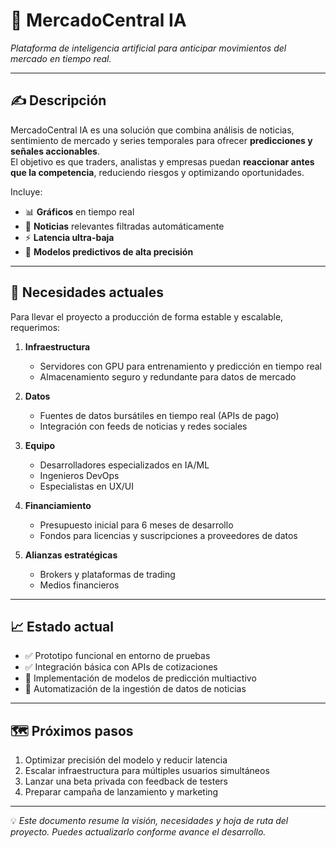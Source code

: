 # 🏦 MercadoCentral IA

_Plataforma de inteligencia artificial para anticipar movimientos del mercado en tiempo real._

---

## ✍️ Descripción

MercadoCentral IA es una solución que combina análisis de noticias, sentimiento de mercado y series temporales para ofrecer **predicciones y señales accionables**.  
El objetivo es que traders, analistas y empresas puedan **reaccionar antes que la competencia**, reduciendo riesgos y optimizando oportunidades.

Incluye:
- 📊 **Gráficos** en tiempo real
- 📰 **Noticias** relevantes filtradas automáticamente
- ⚡ **Latencia ultra-baja**
- 🤖 **Modelos predictivos de alta precisión**

---

## 📌 Necesidades actuales

Para llevar el proyecto a producción de forma estable y escalable, requerimos:

1. **Infraestructura**
   - Servidores con GPU para entrenamiento y predicción en tiempo real
   - Almacenamiento seguro y redundante para datos de mercado

2. **Datos**
   - Fuentes de datos bursátiles en tiempo real (APIs de pago)
   - Integración con feeds de noticias y redes sociales

3. **Equipo**
   - Desarrolladores especializados en IA/ML
   - Ingenieros DevOps
   - Especialistas en UX/UI

4. **Financiamiento**
   - Presupuesto inicial para 6 meses de desarrollo
   - Fondos para licencias y suscripciones a proveedores de datos

5. **Alianzas estratégicas**
   - Brokers y plataformas de trading
   - Medios financieros

---

## 📈 Estado actual

- ✅ Prototipo funcional en entorno de pruebas
- ✅ Integración básica con APIs de cotizaciones
- 🚧 Implementación de modelos de predicción multiactivo
- 🚧 Automatización de la ingestión de datos de noticias

---

## 🗺 Próximos pasos

1. Optimizar precisión del modelo y reducir latencia
2. Escalar infraestructura para múltiples usuarios simultáneos
3. Lanzar una beta privada con feedback de testers
4. Preparar campaña de lanzamiento y marketing

---

💡 *Este documento resume la visión, necesidades y hoja de ruta del proyecto. Puedes actualizarlo conforme avance el desarrollo.*
